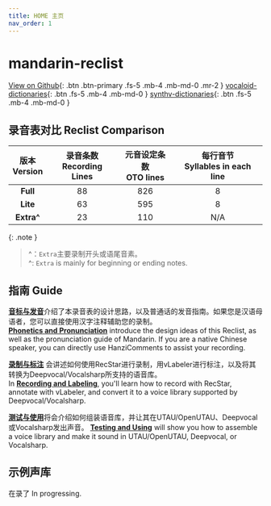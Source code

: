 ```yaml
---
title: HOME 主页
nav_order: 1
---
```


# mandarin-reclist

[View on Github](https://github.com/Slidingwall/mandarin-reclist/){: .btn .btn-primary .fs-5 .mb-4 .mb-md-0 .mr-2 }   [vocaloid-dictionaries](/vocaloid-dictionaries/){: .btn .fs-5 .mb-4 .mb-md-0 }   [synthv-dictionaries](/synthv-dictionaries/){: .btn .fs-5 .mb-4 .mb-md-0 } 

## 录音表对比 Reclist Comparison

| 版本<br/>Version | 录音条数<br/>Recording Lines | 元音设定条数<br/>OTO lines | 每行音节<br/>Syllables in each line |
| :--------------------: | :--------------------------------: | :------------------------------: | :---------------------------------------: |
| **Full** | 88 | 826 | 8 |
| **Lite** | 63 | 595 | 8 |
| **Extra^** | 23 | 110 | N/A |

{: .note }
> ^：`Extra`主要录制开头或语尾音素。  
> ^: `Extra` is mainly for beginning or ending notes.

## 指南 Guide

[**音标与发音**](/mandarin-reclist/recording)介绍了本录音表的设计思路，以及普通话的发音指南。如果您是汉语母语者，您可以直接使用汉字注释辅助您的录制。  
[**Phonetics and Pronunciation**](/mandarin-reclist/recording) introduce the design ideas of this Reclist, as well as the pronunciation guide of Mandarin. If you are a native Chinese speaker, you can directly use HanziComments to assist your recording.   

[**录制与标注**](/mandarin-reclist/producing) 会讲述如何使用RecStar进行录制，用vLabeler进行标注，以及将其转换为Deepvocal/Vocalsharp所支持的语音库。  
In [**Recording and Labeling**](/mandarin-reclist/producing), you'll learn how to record with RecStar, annotate with vLabeler, and convert it to a voice library supported by Deepvocal/Vocalsharp.

[**测试与使用**](/mandarin-reclist/using)将会介绍如何组装语音库，并让其在UTAU/OpenUTAU、Deepvocal或Vocalsharp发出声音。
[**Testing and Using**](/mandarin-reclist/using) will show you how to assemble a voice library and make it sound in UTAU/OpenUTAU, Deepvocal, or Vocalsharp.

## 示例声库

在录了 In progressing.



